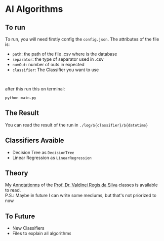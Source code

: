 # AI Algorithms

## To run <br>

To run, you will need firstly config the ```config.json```. The attributes of the file is: <br>
- ```path```: the path of the file .csv where is the database
- ```separator```: the type of separator used in .csv
- ```numOut```: number of outs in expected
- ```classifier```: The Classifier you want to use
<br>

after this run this on terminal:

```
python main.py
```

## The Result

You can read the result of the run in ```./log/${classifier}/${datetime}``` 

## Classifiers Avaible

- Decision Tree as ```DecisionTree```
- Linear Regression as ```LinearRegression```

## Theory
My [Annotationns][Notion] of the [Prof. Dr. Valdinei Regis da Silva][Valdinei] classes is available to read.
<br/>
P.S.: Maybe in future I can write some mediums, but that's not priorized to now
## To Future

- New Classifiers
- Files to explain all algorithms

[Notion]: https://gabrieljospin.notion.site/IA-Intelig-ncia-Artificial-df2bb409f6d847168c8b404d246fd4d9
[Valdinei]: https://bv.fapesp.br/pt/pesquisador/46047/valdinei-freire-da-silva/
